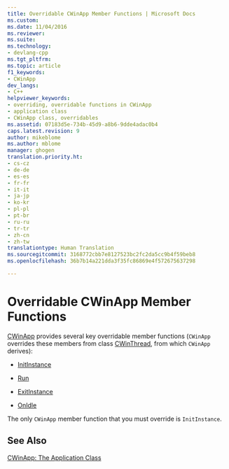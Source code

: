 ```yaml
---
title: Overridable CWinApp Member Functions | Microsoft Docs
ms.custom: 
ms.date: 11/04/2016
ms.reviewer: 
ms.suite: 
ms.technology:
- devlang-cpp
ms.tgt_pltfrm: 
ms.topic: article
f1_keywords:
- CWinApp
dev_langs:
- C++
helpviewer_keywords:
- overriding, overridable functions in CWinApp
- application class
- CWinApp class, overridables
ms.assetid: 07183d5e-734b-45d9-a8b6-9dde4adac0b4
caps.latest.revision: 9
author: mikeblome
ms.author: mblome
manager: ghogen
translation.priority.ht:
- cs-cz
- de-de
- es-es
- fr-fr
- it-it
- ja-jp
- ko-kr
- pl-pl
- pt-br
- ru-ru
- tr-tr
- zh-cn
- zh-tw
translationtype: Human Translation
ms.sourcegitcommit: 3168772cbb7e8127523bc2fc2da5cc9b4f59beb8
ms.openlocfilehash: 36b7b14a221dda3f35fc86869e4f572675637298

---
```

# Overridable CWinApp Member Functions
[CWinApp](../mfc/reference/cwinapp-class.md) provides several key overridable member functions (`CWinApp` overrides these members from class [CWinThread](../mfc/reference/cwinthread-class.md), from which `CWinApp` derives):  
  
-   [InitInstance](../mfc/initinstance-member-function.md)  
  
-   [Run](../mfc/run-member-function.md)  
  
-   [ExitInstance](../mfc/exitinstance-member-function.md)  
  
-   [OnIdle](../mfc/onidle-member-function.md)  
  
 The only `CWinApp` member function that you must override is `InitInstance`.  
  
## See Also  
 [CWinApp: The Application Class](../mfc/cwinapp-the-application-class.md)



<!--HONumber=Jan17_HO1-->


